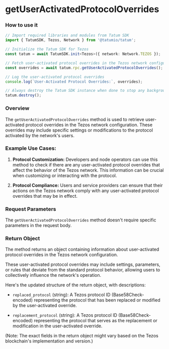 # getUserActivatedProtocolOverrides

### How to use it

```typescript
// Import required libraries and modules from Tatum SDK
import { TatumSDK, Tezos, Network } from '@tatumio/tatum';

// Initialize the Tatum SDK for Tezos
const tatum = await TatumSDK.init<Tezos>({ network: Network.TEZOS });

// Fetch user-activated protocol overrides in the Tezos network configuration
const overrides = await tatum.rpc.getUserActivatedProtocolOverrides();

// Log the user-activated protocol overrides
console.log(`User-Activated Protocol Overrides:`, overrides);

// Always destroy the Tatum SDK instance when done to stop any background processes
tatum.destroy();
```

### Overview

The `getUserActivatedProtocolOverrides` method is used to retrieve user-activated protocol overrides in the Tezos network configuration. These overrides may include specific settings or modifications to the protocol activated by the network's users.

### Example Use Cases:

1. **Protocol Customization:** Developers and node operators can use this method to check if there are any user-activated protocol overrides that affect the behavior of the Tezos network. This information can be crucial when customizing or interacting with the protocol.

2. **Protocol Compliance:** Users and service providers can ensure that their actions on the Tezos network comply with any user-activated protocol overrides that may be in effect.

### Request Parameters

The `getUserActivatedProtocolOverrides` method doesn't require specific parameters in the request body.

### Return Object

The method returns an object containing information about user-activated protocol overrides in the Tezos network configuration. 

These user-activated protocol overrides may include settings, parameters, or rules that deviate from the standard protocol behavior, allowing users to collectively influence the network's operation.

Here's the updated structure of the return object, with descriptions:

- `replaced_protocol` (string): A Tezos protocol ID (Base58Check-encoded) representing the protocol that has been replaced or modified by the user-activated override.

- `replacement_protocol` (string): A Tezos protocol ID (Base58Check-encoded) representing the protocol that serves as the replacement or modification in the user-activated override.

(Note: The exact fields in the return object might vary based on the Tezos blockchain's implementation and version.)